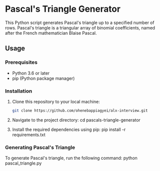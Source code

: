 # Pascal's Triangle Generator

This Python script generates Pascal's triangle up to a specified number of rows. Pascal's triangle is a triangular array of binomial coefficients, named after the French mathematician Blaise Pascal.

## Usage

### Prerequisites

- Python 3.6 or later
- pip (Python package manager)

### Installation

1. Clone this repository to your local machine:

   ```bash
   git clone https://github.com/ohenebappiagyei/alx-interview.git

2. Navigate to the project directory:
  	cd pascals-triangle-generator

3. Install the required dependencies using pip:
	pip install -r requirements.txt

### Generating Pascal's Triangle
To generate Pascal's triangle, run the following command:
	python pascal_triangle.py
